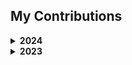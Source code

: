 ## My Contributions

<details>
<summary><strong>2024</strong></summary>

- **[FunalabJudge](https://github.com/funalab/FunalabJudge){:target="_blank"}**: 研究室の新入生教育で使用する、C言語の自動採点&課題管理ツールを開発
- **[WeirdImageGuesser](https://github.com/MIAopenroad/WeirdImageGuesser){:target="_blank"}**: [技育CAMP ハッカソン](https://talent.supporterz.jp/events/36ac135b-7f4d-413c-8875-115760dccef7/){:target="_blank"}にて、OpenAIのAPIを使ったゲームを開発
- **[ScalarDBAssignment](https://github.com/MIAopenroad/ScalarDBAssignment){:target="_blank"}**: 大学院の授業課題として、[ScalarDB](https://www.scalar-labs.com/scalardb){:target="_blank"}を用いたE-コマースサイトのデモを開発

</details>

<details>
<summary><strong>2023</strong></summary>

- **[マーケティング支援サービス](https://github.com/username/data-science-toolkit){:target="_blank"}**: [かっこ株式会社](https://cacco.co.jp/){:target="_blank"}での長期インターンにて、マーケティング支援を目的としたWebアプリケーションを開発

</details>
